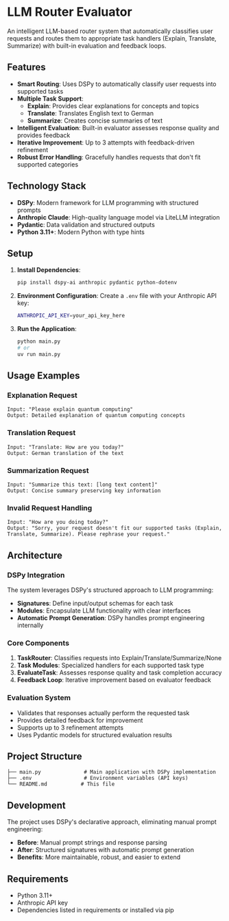# LLM Router Evaluator

An intelligent LLM-based router system that automatically classifies user requests and routes them to appropriate task handlers (Explain, Translate, Summarize) with built-in evaluation and feedback loops.

## Features

- **Smart Routing**: Uses DSPy to automatically classify user requests into supported tasks
- **Multiple Task Support**: 
  - **Explain**: Provides clear explanations for concepts and topics
  - **Translate**: Translates English text to German
  - **Summarize**: Creates concise summaries of text
- **Intelligent Evaluation**: Built-in evaluator assesses response quality and provides feedback
- **Iterative Improvement**: Up to 3 attempts with feedback-driven refinement
- **Robust Error Handling**: Gracefully handles requests that don't fit supported categories

## Technology Stack

- **DSPy**: Modern framework for LLM programming with structured prompts
- **Anthropic Claude**: High-quality language model via LiteLLM integration
- **Pydantic**: Data validation and structured outputs
- **Python 3.11+**: Modern Python with type hints

## Setup

1. **Install Dependencies**:
   ```bash
   pip install dspy-ai anthropic pydantic python-dotenv
   ```

2. **Environment Configuration**:
   Create a `.env` file with your Anthropic API key:
   ```bash
   ANTHROPIC_API_KEY=your_api_key_here
   ```

3. **Run the Application**:
   ```bash
   python main.py
   # or
   uv run main.py
   ```

## Usage Examples

### Explanation Request
```
Input: "Please explain quantum computing"
Output: Detailed explanation of quantum computing concepts
```

### Translation Request
```
Input: "Translate: How are you today?"
Output: German translation of the text
```

### Summarization Request
```
Input: "Summarize this text: [long text content]"
Output: Concise summary preserving key information
```

### Invalid Request Handling
```
Input: "How are you doing today?"
Output: "Sorry, your request doesn't fit our supported tasks (Explain, Translate, Summarize). Please rephrase your request."
```

## Architecture

### DSPy Integration
The system leverages DSPy's structured approach to LLM programming:

- **Signatures**: Define input/output schemas for each task
- **Modules**: Encapsulate LLM functionality with clear interfaces  
- **Automatic Prompt Generation**: DSPy handles prompt engineering internally

### Core Components

1. **TaskRouter**: Classifies requests into Explain/Translate/Summarize/None
2. **Task Modules**: Specialized handlers for each supported task type
3. **EvaluateTask**: Assesses response quality and task completion accuracy
4. **Feedback Loop**: Iterative improvement based on evaluator feedback

### Evaluation System
- Validates that responses actually perform the requested task
- Provides detailed feedback for improvement
- Supports up to 3 refinement attempts
- Uses Pydantic models for structured evaluation results

## Project Structure

```
├── main.py              # Main application with DSPy implementation
├── .env                 # Environment variables (API keys)
└── README.md           # This file
```

## Development

The project uses DSPy's declarative approach, eliminating manual prompt engineering:

- **Before**: Manual prompt strings and response parsing
- **After**: Structured signatures with automatic prompt generation
- **Benefits**: More maintainable, robust, and easier to extend

## Requirements

- Python 3.11+
- Anthropic API key
- Dependencies listed in requirements or installed via pip
